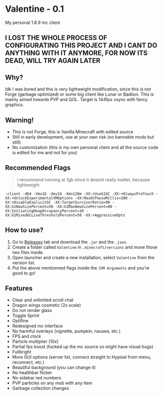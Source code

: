 # Valentine - 0.1
My personal 1.8.9 mc client

## I LOST THE WHOLE PROCESS OF CONFIGURATING THIS PROJECT AND I CANT DO ANYTHING WITH IT ANYMORE, FOR NOW ITS DEAD, WILL TRY AGAIN LATER

## Why?
Idk I was bored and this is very lightweight modification, since this is not Forge (garbage optimized) or some big client like Lunar or Badlion.
This is mainly aimed towards PVP and QOL. Target is 144fps vsync with fancy graphics.

## Warning!
- This is not Forge, this is Vanilla Minecraft with edited source
- Still in early development, use at your own risk (no bannable mods but still)
- No customization (this is my own personal client and all the source code is edited for me and not for you)

## Recommended Flags
> i recommend running at 1gb since it doesnt really matter, because lightweight

`-client -d64 -Xms1G -Xmx1G -Xmn128m -XX:+UseG1GC -XX:+AlwaysPreTouch -XX:+UnlockExperimentalVMOptions -XX:MaxGCPauseMillis=100 -XX:+DisableExplicitGC -XX:TargetSurvivorRatio=90 -XX:G1NewSizePercent=50 -XX:G1MaxNewSizePercent=80 -XX:InitiatingHeapOccupancyPercent=10 -XX:G1MixedGCLiveThresholdPercent=50 -XX:+AggressiveOpts`

## How to use?
1. Go to [Releases](https://github.com/DxxxxY/Valentine/releases) tab and download the `.jar` and the `.json`.
2. Create a folder called `Valentine` in `.minecraft/versions` and move those two files inside.
3. Open launcher and create a new installation, select `Valentine` from the version list.
4. Put the above mentionned flags inside the `JVM Arguments` and you're good to go!

## Features
- Clear and unlimited scroll chat
- Dragon wings cosmetic (2x scale)
- Do not render glass
- Toggle Sprint
- Optifine
- Redesigned mc interface
- No harmful overlays (vignette, pumpkin, nausea, etc.)
- FPS and clock
- Particle multiplier (10x)
- Partial fps boost (fucked up the mc source so might have visual bugs)
- Fullbright
- More GUI options (server list, connect straight to Hypixel from menu, reconnect, etc.)
- Beautiful background (you can change it)
- No healthbar flicker
- No sidebar red numbers
- PVP particles on any mob with any item
- Garbage collection changes

